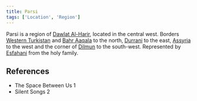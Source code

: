 ```yaml
---
title: Parsi
tags: ['Location', 'Region']
---
```

Parsi is a region of [Dawlat Al-Harir](wiki/Dawlat%20Al-Harir.md), located in the central west. Borders [Western Turkistan](wiki/Western%20Turkistan.md) and [Bahr Aaqala](wiki/Bahr%20Aaqala.md) to the north, [Durrani](wiki/Durrani.md) to the east, [Assyria](wiki/Assyria.md) to the west and the corner of [Dilmun](wiki/Dilmun.md) to the south-west. Represented by [Esfahani](wiki/Esfahani.md) from the holy family.

## References
- The Space Between Us 1
- Silent Songs 2
